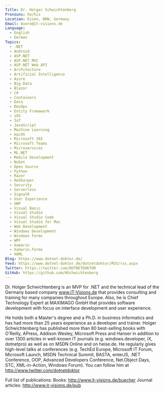 ```yaml
---
Title: Dr. Holger Schwichtenberg
Pronouns: he/his
Location: Essen, NRW, Germany
Email: buero@it-visions.de
Language:
  - English
  - German
Topics:
  - .NET
  - Android
  - ASP.NET
  - ASP.NET MVC
  - ASP.NET Web API
  - Architecture
  - Artificial Intelligence
  - Azure
  - Big Data
  - Blazor
  - C#
  - Containers
  - Data
  - DevOps
  - Entity Framework
  - iOS
  - IoT
  - JavaScript
  - Machine Learning
  - macOS
  - Microsoft 365
  - Microsoft Teams
  - Microservices
  - ML.NET
  - Mobile Development
  - NuGet
  - Open Source
  - Python
  - Razor
  - ReSharper
  - Security
  - Serverless
  - SignalR
  - User Experience
  - UWP
  - Visual Basic
  - Visual Studio
  - Visual Studio Code
  - Visual Studio for Mac
  - Web Development
  - Windows Development
  - Windows Forms
  - WPF
  - Xamarin
  - Xamarin.Forms
  - XAML
Blog: https://www.dotnet-doktor.de/
Feed: https://www.dotnet-doktor.de/dotnetdoktor/RSS/rss.aspx
Twitter: https://twitter.com/DOTNETDOKTOR
GitHub: https://github.com/HSchwichtenberg
---
```

Dr. Holger Schwichtenberg is an MVP for .NET and the technical lead of the Germany based company www.IT-Visions.de that provides consulting and training for many companies throughout Europe. Also, he is Chief Technology Expert at MAXIMAGO GmbH that provides software development with focus on interface development and user experience.

He holds both a Master's degree and a Ph.D. in business informatics and has had more than 25 years experience as a developer and trainer. Holger Schwichtenberg has published more than 80 best-selling books with O'Reilly, APress, Addison Wesley, Microsoft Press and Hanser in addition to over 1300 articles in well-known IT journals (e.g. windows.developer, iX, dotnetpro) as well as on MSDN Online and on heise.de. He regularly gives high-level talks at conferences (e.g. TechEd Europe, Microsoft IT Forum, Microsoft Launch, MSDN Technical Summit, BASTA, enterJS, .NET Conference, OOP, Advanced Developers Conference, Net.Object Days, STC, XML-in-Action, Windows Forum). You can follow him at http://www.twitter.com/dotnetdoktor

Full list of publications:
Books: http://www.it-visions.de/buecher 
Journal articles: http://www.it-visions.de/pub
